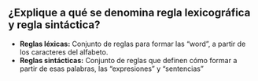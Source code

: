 ## ¿Explique a qué se denomina regla lexicográfica y regla sintáctica?

- **Reglas léxicas:** Conjunto de reglas para formar las “word”, a partir de los caracteres del alfabeto.
- **Reglas sintácticas:** Conjunto de reglas que definen cómo formar a partir de esas palabras, las “expresiones” y “sentencias”
